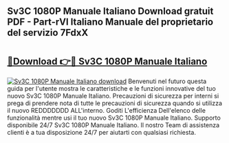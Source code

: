 ## Sv3C 1080P Manuale Italiano Download gratuit PDF - Part-rVl Italiano Manuale del proprietario del servizio 7FdxX

# <h2><a href="http://dfadfi.blite.top/?on=Sv3C+1080P+Manuale+Italiano">🔗Download 👉🔴 Sv3C 1080P Manuale Italiano</a></h2>

[![Sv3C 1080P Manuale Italiano download](https://i.imgur.com/lujVjoI.png)](http://dfadfi.blite.top/?on=Sv3C+1080P+Manuale+Italiano)
Benvenuti nel futuro questa guida per l'utente mostra le caratteristiche e le funzioni innovative del tuo nuovo Sv3C 1080P Manuale Italiano. Precauzioni di sicurezza per interni si prega di prendere nota di tutte le precauzioni di sicurezza quando si utilizza il nuovo REDDDDDDD ALL'interno. Goditi L'efficienza Dell'elenco delle funzionalità mentre usi il tuo nuovo Sv3C 1080P Manuale Italiano. Supporto disponibile 24/7 Sv3C 1080P Manuale Italiano. Il nostro Team di assistenza clienti è a tua disposizione 24/7 per aiutarti con qualsiasi richiesta.
